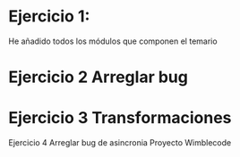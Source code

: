 # Ejercicio 1: 
He añadido todos los módulos que componen el temario
# Ejercicio 2 Arreglar bug
# Ejercicio 3 Transformaciones
Ejercicio 4 Arreglar bug de asincronia
Proyecto Wimblecode